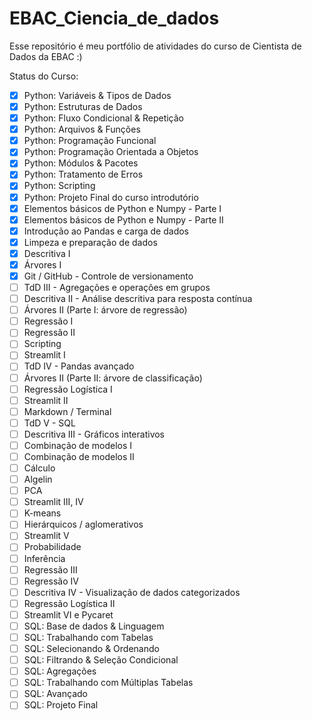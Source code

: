 # EBAC_Ciencia_de_dados
Esse repositório é meu portfólio de atividades do curso de Cientista de Dados da EBAC :)

Status do Curso: 

- [x] Python: Variáveis & Tipos de Dados
- [x] Python: Estruturas de Dados
- [x] Python: Fluxo Condicional & Repetição
- [x] Python: Arquivos & Funções
- [x] Python: Programação Funcional
- [x] Python: Programação Orientada a Objetos
- [x] Python: Módulos & Pacotes
- [x] Python: Tratamento de Erros
- [x] Python: Scripting
- [x] Python: Projeto Final do curso introdutório
- [x] Elementos básicos de Python e Numpy - Parte I
- [x] Elementos básicos de Python e Numpy - Parte II
- [x] Introdução ao Pandas e carga de dados
- [x] Limpeza e preparação de dados
- [x] Descritiva I
- [x] Árvores I
- [x] Git / GitHub - Controle de versionamento
- [ ] TdD III - Agregações e operações em grupos
- [ ] Descritiva II - Análise descritiva para resposta contínua
- [ ] Árvores II (Parte I: árvore de regressão)
- [ ] Regressão I
- [ ] Regressão II
- [ ] Scripting
- [ ] Streamlit I
- [ ] TdD IV - Pandas avançado
- [ ] Árvores II (Parte II: árvore de classificação)
- [ ] Regressão Logística I
- [ ] Streamlit II
- [ ] Markdown / Terminal
- [ ] TdD V - SQL
- [ ] Descritiva III - Gráficos interativos
- [ ] Combinação de modelos I
- [ ] Combinação de modelos II
- [ ] Cálculo
- [ ] Algelin
- [ ] PCA
- [ ] Streamlit III, IV
- [ ] K-means
- [ ] Hierárquicos / aglomerativos
- [ ] Streamlit V
- [ ] Probabilidade
- [ ] Inferência
- [ ] Regressão III
- [ ] Regressão IV
- [ ] Descritiva IV - Visualização de dados categorizados
- [ ] Regressão Logística II
- [ ] Streamlit VI e Pycaret
- [ ] SQL: Base de dados & Linguagem
- [ ] SQL: Trabalhando com Tabelas
- [ ] SQL: Selecionando & Ordenando
- [ ] SQL: Filtrando & Seleção Condicional
- [ ] SQL: Agregações
- [ ] SQL: Trabalhando com Múltiplas Tabelas
- [ ] SQL: Avançado
- [ ] SQL: Projeto Final
